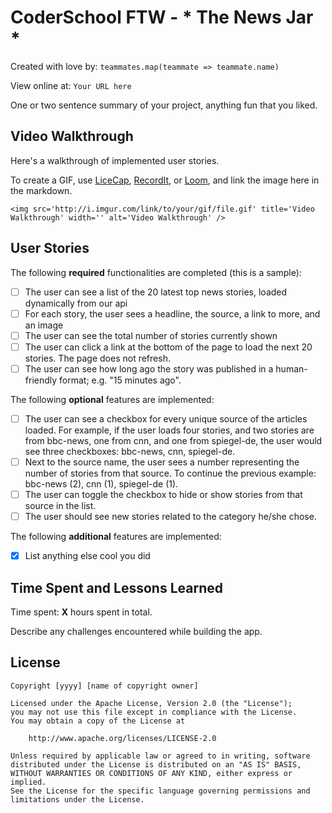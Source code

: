 # CoderSchool FTW - * The News Jar *

Created with love by: `teammates.map(teammate => teammate.name)`
  
View online at: `Your URL here`
  
One or two sentence summary of your project, anything fun that you liked. 

## Video Walkthrough

Here's a walkthrough of implemented user stories.

To create a GIF, use [LiceCap](http://www.cockos.com/licecap/), [RecordIt](http://www.recordit.co), or [Loom](http://www.useloom.com), and link the image here in the markdown.

```
<img src='http://i.imgur.com/link/to/your/gif/file.gif' title='Video Walkthrough' width='' alt='Video Walkthrough' />
```

## User Stories

The following **required** functionalities are completed (this is a sample):

* [ ] The user can see a list of the 20 latest top news stories, loaded dynamically from our api
* [ ] For each story, the user sees a headline, the source, a link to more, and an image
* [ ] The user can see the total number of stories currently shown
* [ ] The user can click a link at the bottom of the page to load the next 20 stories. The page does not refresh. 
* [ ] The user can see how long ago the story was published in a human-friendly format; e.g. "15 minutes ago". 

The following **optional** features are implemented:

* [ ] The user can see a checkbox for every unique source of the articles loaded. For example, if the user loads four stories, and two stories are from bbc-news, one from cnn, and one from spiegel-de, the user would see three checkboxes: bbc-news, cnn, spiegel-de.
* [ ] Next to the source name, the user sees a number representing the number of stories from that source. To continue the previous example: bbc-news (2), cnn (1), spiegel-de (1).
* [ ] The user can toggle the checkbox to hide or show stories from that source in the list.
* [ ] The user should see new stories related to the category he/she chose.

The following **additional** features are implemented:

* [x] List anything else cool you did

## Time Spent and Lessons Learned

Time spent: **X** hours spent in total.

Describe any challenges encountered while building the app.

## License

    Copyright [yyyy] [name of copyright owner]

    Licensed under the Apache License, Version 2.0 (the "License");
    you may not use this file except in compliance with the License.
    You may obtain a copy of the License at

        http://www.apache.org/licenses/LICENSE-2.0

    Unless required by applicable law or agreed to in writing, software
    distributed under the License is distributed on an "AS IS" BASIS,
    WITHOUT WARRANTIES OR CONDITIONS OF ANY KIND, either express or implied.
    See the License for the specific language governing permissions and
    limitations under the License.
